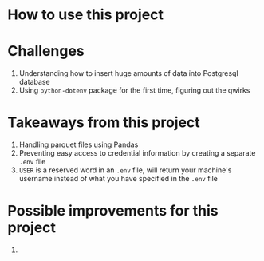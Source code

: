 # How to use this project

# Challenges
1. Understanding how to insert huge amounts of data into Postgresql database
2. Using `python-dotenv` package for the first time, figuring out the qwirks

# Takeaways from this project
1. Handling parquet files using Pandas
2. Preventing easy access to credential information by creating a separate `.env` file
3. `USER` is a reserved word in an `.env` file, will return your machine's username instead of what you have specified in the `.env` file

# Possible improvements for this project
1. 